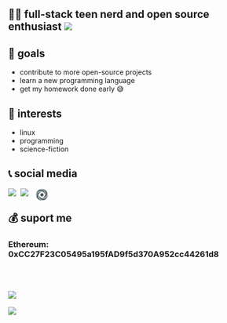 ## 👨‍💻 full-stack teen nerd and open source enthusiast ![](https://hit.yhype.me/github/profile?user_id=34260118)

## 🥅 goals

* contribute to more open-source projects
* learn a new programming language
* get my homework done early 😅

## 🧐 interests

* linux
* programming
* science-fiction

## 📞 social media

[<img width=25 align="left" src="https://cdn4.iconfinder.com/data/icons/logos-and-brands/512/91_Discord_logo_logos-512.png"/>](https://discord.bio/p/devposeidon)

[<img width=31 align="left" src="https://i.pinimg.com/originals/19/7b/36/197b365922d1ea3aa1a932ff9bbda4a6.png"/>](https://www.youtube.com/channel/UCb0JVK0TmpYueYTx5Te0fUw)

[<img width=25 align="left" src="assets/images/replit.png"/>](https://repl.it/@PowerCoder) 

<br />

## 💰 suport me
### Ethereum: 0xCC27F23C05495a195fAD9f5d370A952cc44261d8

<br />
<br />

![](https://github-profile-trophy.vercel.app/?username=poseidoncoder&theme=dracula)

![](https://github-readme-stats.vercel.app/api/top-langs/?username=poseidoncoder&theme=dracula&layout=compact)

